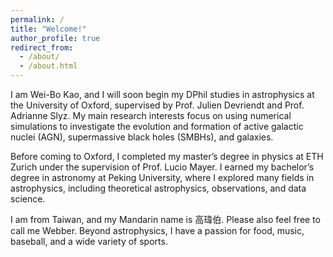 ```yaml
---
permalink: /
title: "Welcome!"
author_profile: true
redirect_from: 
  - /about/
  - /about.html
---
```


I am Wei-Bo Kao, and I will soon begin my DPhil studies in astrophysics at the University of Oxford, supervised by Prof. Julien Devriendt and Prof. Adrianne Slyz. My main research interests focus on using numerical simulations to investigate the evolution and formation of active galactic nuclei (AGN), supermassive black holes (SMBHs), and galaxies.

Before coming to Oxford, I completed my master’s degree in physics at ETH Zurich under the supervision of Prof. Lucio Mayer. I earned my bachelor’s degree in astronomy at Peking University, where I explored many fields in astrophysics, including theoretical astrophysics, observations, and data science.

I am from Taiwan, and my Mandarin name is 高瑋伯. Please also feel free to call me Webber. Beyond astrophysics, I have a passion for food, music, baseball, and a wide variety of sports.
